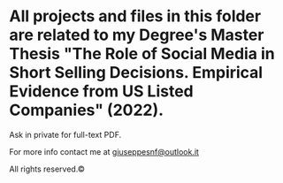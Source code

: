 # All projects and files in this folder are related to my Degree's Master Thesis "The Role of Social Media in Short Selling Decisions. Empirical Evidence from US Listed Companies" (2022).

Ask in private for full-text PDF.

For more info contact me at giuseppesnf@outlook.it

All rights reserved.©
